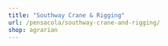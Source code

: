 ```yaml
---
title: "Southway Crane & Rigging"
url: /pensacola/southway-crane-and-rigging/
shop: agrarian
---
```

